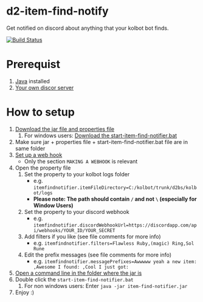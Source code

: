 # d2-item-find-notify

Get notified on discord about anything that your kolbot bot finds.

[![Build Status](https://travis-ci.com/jKi-joe/d2-item-find-notify.svg?branch=master)](https://travis-ci.com/jKi-joe/d2-item-find-notify)

# Prerequist
1. [Java](https://java.com/de/download/) installed
1. [Your own discor server](https://support.discordapp.com/hc/en-us/articles/204849977-How-do-I-create-a-server-)


# How to setup
1. [Download the jar file and properties file](https://github.com/jKi-joe/d2-item-find-notify/releases/latest)
     1. For windows users: [Download the start-item-find-notifier.bat](https://github.com/jKi-joe/d2-item-find-notify/releases/latest)
1. Make sure jar + properties file + start-item-find-notifier.bat file are in same folder
1. [Set up a web hook](https://support.discordapp.com/hc/en-us/articles/228383668-Intro-to-Webhooks)
    * Only the section `MAKING A WEBHOOK` is relevant
1. Open the property file
    1. Set the property to your kolbot logs folder
         * e.g. `itemfindnotifier.itemFileDirectory=C:/kolbot/trunk/d2bs/kolbot/logs`
         * **Please note: The path should contain `/` and not `\` (especially for Window Users)**
    1. Set the property to your discord webhook
         * e.g. `itemfindnotifier.discordWebhookUrl=https://discordapp.com/api/webhooks/YOUR_ID/YOUR_SECRET`
    1. Add filters if you like (see file comments for more info)
         * e.g. `itemfindnotifier.filters=Flawless Ruby,(magic) Ring,Sol Rune`
    1. Edit the prefix messages (see file comments for more info)
         * e.g. `itemfindnotifier.messagePrefixes=Awwwww yeah a new item: ,Awesome I found: ,Cool I just got: `
1. [Open a command line in the folder where the jar is](https://www.howtogeek.com/howto/windows-vista/stupid-geek-tricks-open-a-command-prompt-from-the-desktop-right-click-menu/)
1. Double click the `start-item-find-notifier.bat`
     1. For non windows users: Enter `java -jar item-find-notifier.jar`
1. Enjoy :)
